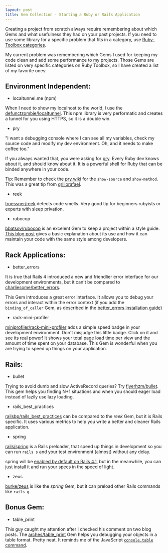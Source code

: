 ```yaml
---
layout: post
title: Gem Collection - Starting a Ruby or Rails Application
---
```


Creating a project from scratch always require remembering about which Gems and what usefulness they had on your past projects. If you need to use some library for a specific problem that fits in a category, use [Ruby-Toolbox categories](https://www.ruby-toolbox.com/categories/by_name).

My current problem was remembering which Gems I used for keeping my code clean and add some performance to my projects. Those Gems are listed on very specific categories on Ruby Toolbox, so I have created a list of my favorite ones:

## Environment Independent:

* localtunnel.me (npm)

When I need to show my localhost to the world, I use the [defunctzombie/localtunnel](https://github.com/defunctzombie/localtunnel). This npm library is very performatic and creates a tunnel for you using HTTPS, so it is a double win.

* pry

"I want a debugging console where I can see all my variables, check my source code and modify my dev environment. Oh, and it needs to make coffee too."

If you always wanted that, you were asking for [pry](https://github.com/pry/pry). Every Ruby dev knows about it, and should know about it. It is a powerful shell for Ruby that can be binded anywhere in your code.

Tip: Remember to check the [pry wiki](https://github.com/pry/pry/wiki/Source-browsing#wiki-Show_method) for the ```show-source``` and ```show-method```. This was a great tip from [grillorafael](https://github.com/grillorafael).

* reek

[troessner/reek](https://github.com/troessner/reek) detects code smells. Very good tip for beginners rubyists or experts with sleep privation.

* rubocop

[bbatsov/rubocop](https://github.com/bbatsov/rubocop) is an excelent Gem to keep a project within a style guide. [This blog post](http://www.joeloliveira.com/2014/02/06/maintain-style-with-rubocop.html) gives a basic explanation about its use and how it can maintain your code with the same style among developers.

## Rack Applications:

* better_errors

It is true that Rails 4 introduced a new and friendlier error interface for our development environments, but it can't be compared to [charliesome/better_errors](https://github.com/charliesome/better_errors).

This Gem introduces a great error interface. It allows you to debug your errors and interact within the error context (if you add the ```binding_of_caller``` Gem, as described in the [better_errors installation guide](https://github.com/charliesome/better_errors#installation))

* rack-mini-profiler

[miniprofiler/rack-mini-profiler](https://github.com/miniprofiler/rack-mini-profiler) adds a simple speed badge in your development environment. Don't misjudge this little badge. Click on it and see its real power! It shows your total page load time per view and the amount of time spent on your database. This Gem is wonderful when you are trying to speed up things on your application.

## Rails:

* bullet

Trying to avoid dumb and slow ActiveRecord queries? Try [flyerhzm/bullet](https://github.com/flyerhzm/bullet). This gem helps you finding N+1 situations and when you should eager load instead of lazily use lazy loading.

* rails_best_practices

[railsbp/rails_best_practices](https://github.com/railsbp/rails_best_practices) can be compared to the *reek* Gem, but it is Rails specific. It uses various metrics to help you write a better and cleaner Rails application.

* spring

[rails/spring](https://github.com/rails/spring) is a Rails preloader, that speed up things in development so you can run `rails s` and your test environment (almost) without any delay.

spring will be [enabled by default on Rails 4.1](http://edgeguides.rubyonrails.org/4_1_release_notes.html#spring-application-preloader), but in the meanwhile, you can just install it and run your specs in the speed of light.

* zeus

[burke/zeus](https://github.com/burke/zeus) is like the *spring* Gem, but it can preload other Rails commands like `rails g`.

## Bonus Gem:

* table_print

This guy caught my attention after I checked his comment on two blog posts. The [arches/table_print](https://github.com/arches/table_print) Gem helps you debugging your objects in a table format. Pretty neat. It reminds me of the JavaScript [`console.table` command](http://blog.mariusschulz.com/2013/11/13/advanced-javascript-debugging-with-consoletable).
